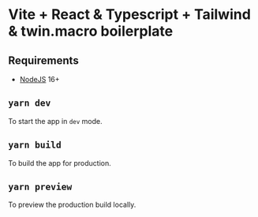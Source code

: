 # Vite + React & Typescript + Tailwind & twin.macro boilerplate

## Requirements

- [NodeJS](https://nodejs.org/) 16+

## `yarn dev`

To start the app in `dev` mode.

## `yarn build`

To build the app for production.

## `yarn preview`

To preview the production build locally.
